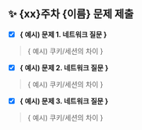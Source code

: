 ## :sparkles: {xx}주차 {이름} 문제 제출

- [X] <b>{ 예시) 문제 1. 네트워크 질문 }</b>

> { 예시) 쿠키/세션의 차이 }

- [X] <b>{ 예시) 문제 2. 네트워크 질문 }</b>

> { 예시) 쿠키/세션의 차이 }

- [X] <b>{ 예시) 문제 3. 네트워크 질문 }</b>

> { 예시) 쿠키/세션의 차이 }